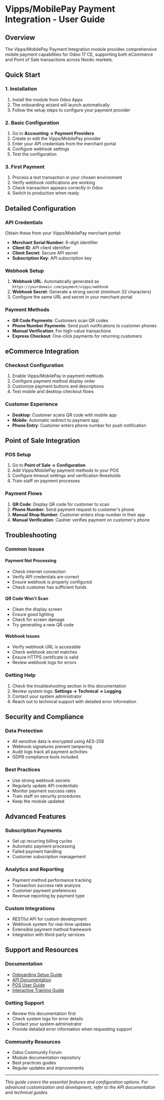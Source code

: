 # Vipps/MobilePay Payment Integration - User Guide

## Overview

The Vipps/MobilePay Payment Integration module provides comprehensive mobile payment capabilities for Odoo 17 CE, supporting both eCommerce and Point of Sale transactions across Nordic markets.

## Quick Start

### 1. Installation
1. Install the module from Odoo Apps
2. The onboarding wizard will launch automatically
3. Follow the setup steps to configure your payment provider

### 2. Basic Configuration
1. Go to **Accounting → Payment Providers**
2. Create or edit the Vipps/MobilePay provider
3. Enter your API credentials from the merchant portal
4. Configure webhook settings
5. Test the configuration

### 3. First Payment
1. Process a test transaction in your chosen environment
2. Verify webhook notifications are working
3. Check transaction appears correctly in Odoo
4. Switch to production when ready

## Detailed Configuration

### API Credentials
Obtain these from your Vipps/MobilePay merchant portal:
- **Merchant Serial Number**: 6-digit identifier
- **Client ID**: API client identifier  
- **Client Secret**: Secure API secret
- **Subscription Key**: API subscription key

### Webhook Setup
1. **Webhook URL**: Automatically generated as `https://yourdomain.com/payment/vipps/webhook`
2. **Webhook Secret**: Generate a strong secret (minimum 32 characters)
3. Configure the same URL and secret in your merchant portal

### Payment Methods
- **QR Code Payments**: Customers scan QR codes
- **Phone Number Payments**: Send push notifications to customer phones
- **Manual Verification**: For high-value transactions
- **Express Checkout**: One-click payments for returning customers

## eCommerce Integration

### Checkout Configuration
1. Enable Vipps/MobilePay in payment methods
2. Configure payment method display order
3. Customize payment buttons and descriptions
4. Test mobile and desktop checkout flows

### Customer Experience
- **Desktop**: Customer scans QR code with mobile app
- **Mobile**: Automatic redirect to payment app
- **Phone Entry**: Customer enters phone number for push notification

## Point of Sale Integration

### POS Setup
1. Go to **Point of Sale → Configuration**
2. Add Vipps/MobilePay payment methods to your POS
3. Configure timeout settings and verification thresholds
4. Train staff on payment processes

### Payment Flows
1. **QR Code**: Display QR code for customer to scan
2. **Phone Number**: Send payment request to customer's phone
3. **Manual Shop Number**: Customer enters shop number in their app
4. **Manual Verification**: Cashier verifies payment on customer's phone

## Troubleshooting

### Common Issues

#### Payment Not Processing
- Check internet connection
- Verify API credentials are correct
- Ensure webhook is properly configured
- Check customer has sufficient funds

#### QR Code Won't Scan
- Clean the display screen
- Ensure good lighting
- Check for screen damage
- Try generating a new QR code

#### Webhook Issues
- Verify webhook URL is accessible
- Check webhook secret matches
- Ensure HTTPS certificate is valid
- Review webhook logs for errors

### Getting Help
1. Check the troubleshooting section in this documentation
2. Review system logs: **Settings → Technical → Logging**
3. Contact your system administrator
4. Reach out to technical support with detailed error information

## Security and Compliance

### Data Protection
- All sensitive data is encrypted using AES-256
- Webhook signatures prevent tampering
- Audit logs track all payment activities
- GDPR compliance tools included

### Best Practices
- Use strong webhook secrets
- Regularly update API credentials
- Monitor payment success rates
- Train staff on security procedures
- Keep the module updated

## Advanced Features

### Subscription Payments
- Set up recurring billing cycles
- Automatic payment processing
- Failed payment handling
- Customer subscription management

### Analytics and Reporting
- Payment method performance tracking
- Transaction success rate analysis
- Customer payment preferences
- Revenue reporting by payment type

### Custom Integrations
- RESTful API for custom development
- Webhook system for real-time updates
- Extensible payment method framework
- Integration with third-party services

## Support and Resources

### Documentation
- [Onboarding Setup Guide](onboarding-setup-guide.md)
- [API Documentation](api-integration.md)
- [POS User Guide](pos-user-guide.md)
- [Interactive Training Guide](interactive-training-guide.md)

### Getting Support
- Review this documentation first
- Check system logs for error details
- Contact your system administrator
- Provide detailed error information when requesting support

### Community Resources
- Odoo Community Forum
- Module documentation repository
- Best practices guides
- Regular updates and improvements

---

*This guide covers the essential features and configuration options. For advanced customization and development, refer to the API documentation and technical guides.*